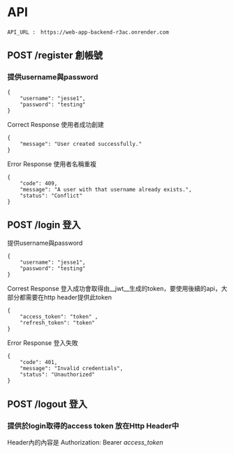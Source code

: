 # API

```
API_URL :　https://web-app-backend-r3ac.onrender.com
```


## POST   /register 創帳號
### 提供username與password

```
{
	"username": "jesse1",
	"password": "testing"	
}
```
Correct Response 使用者成功創建
```
{
	"message": "User created successfully."
}
```
Error Response 使用者名稱重複
```
{
	"code": 409,
	"message": "A user with that username already exists.",
	"status": "Conflict"
}
```

## POST   /login 登入
提供username與password
```
{
	"username": "jesse1",
	"password": "testing"	
}
```
Correst Response 登入成功會取得由__jwt__生成的token，要使用後續的api，大部分都需要在http header提供此token
```
{
	"access_token": "token" ,
	"refresh_token": "token"
}
```

Error Response 登入失敗

```
{
	"code": 401,
	"message": "Invalid credentials",
	"status": "Unauthorized"
}
```

## POST   /logout 登入
### 提供於login取得的access token 放在Http Header中

Header內的內容是 Authorization: Bearer *access_token*




